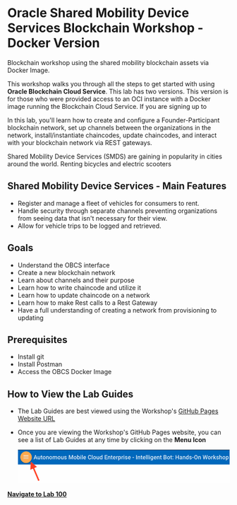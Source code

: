 # Oracle Shared Mobility Device Services Blockchain Workshop - Docker Version
Blockchain workshop using the shared mobility blockchain assets via Docker Image.

This workshop walks you through all the steps to get started with using **Oracle Blockchain Cloud Service**. This lab has two versions. This version is for those who were provided access to an OCI instance with a Docker image running the Blockchain Cloud Service. If you are signing up to

In this lab, you'll learn how to create and configure a Founder-Participant blockchain network, set up channels between the organizations in the network, install/instantiate chaincodes, update chaincodes, and interact with your blockchain network via REST gateways.

Shared Mobility Device Services (SMDS) are gaining in popularity in cities around the world. Renting bicycles and electric scooters

## Shared Mobility Device Services - Main Features
- Register and manage a fleet of vehicles for consumers to rent.
- Handle security through separate channels preventing organizations from seeing data that isn't necessary for their view.
- Allow for vehicle trips to be logged and retrieved.

## Goals
- Understand the OBCS interface
- Create a new blockchain network
- Learn about channels and their purpose
- Learn how to write chaincode and utilize it
- Learn how to update chaincode on a network
- Learn how to make Rest calls to a Rest Gateway
- Have a full understanding of creating a network from provisioning to updating

## Prerequisites
- Install git
- Install Postman
- Access the OBCS Docker Image

## How to View the Lab Guides

- The Lab Guides are best viewed using the Workshop's [GitHub Pages Website URL](https://github.com/restonappdev/Oracle-Shared-Mobility-Workshop/blob/master/README.md)


- Once you are viewing the Workshop's GitHub Pages website, you can see a list of Lab Guides at any time by clicking on the **Menu Icon**

    ![](images/WorkshopMenu.png)  

**[Navigate to Lab 100](Lab100.md)**
